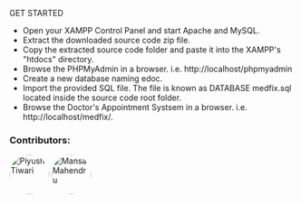 GET STARTED
- Open your XAMPP Control Panel and start Apache and MySQL.
- Extract the downloaded source code zip file.
- Copy the extracted source code folder and paste it into the XAMPP's "htdocs" directory.
- Browse the PHPMyAdmin in a browser. i.e. http://localhost/phpmyadmin
- Create a new database naming edoc.
- Import the provided SQL file. The file is known as DATABASE medfix.sql located inside the source code root folder.
- Browse the Doctor's Appointment Systsem in a browser. i.e. http://localhost/medfix/.

### Contributors:

<a href="https://github.com/Piyush-Raj-Tiwari" title="Piyush-Raj-Tiwari" style="text-decoration: none;">
    <img src="https://github.com/Piyush-Raj-Tiwari.png" width="70px" alt="Piyush Tiwari" style="border-radius: 50%;">
</a>
<a href="https://github.com/Hannah2k23" title="Hannah2k23" style="text-decoration: none;">
    <img src="https://github.com/Hannah2k23.png" width="70px" alt="Mansa Mahendru" style="border-radius: 50%;">
</a>
